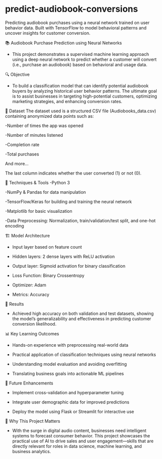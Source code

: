 # predict-audiobook-conversions
Predicting audiobook purchases using a neural network trained on user behavior data. Built with TensorFlow to model behavioral patterns and uncover insights for customer conversion.

📚 Audiobook Purchase Prediction using Neural Networks
- This project demonstrates a supervised machine learning approach using a deep neural network to predict whether a customer will convert (i.e., purchase an audiobook) based on behavioral and usage data.

🔍 Objective
- To build a classification model that can identify potential audiobook buyers by analyzing historical user behavior patterns. The ultimate goal is to assist businesses in targeting high-potential customers, optimizing marketing strategies, and enhancing conversion rates.

📁 Dataset
The dataset used is a structured CSV file (Audiobooks_data.csv) containing anonymized data points such as:

-Number of times the app was opened

-Number of minutes listened

-Completion rate

-Total purchases

And more...

The last column indicates whether the user converted (1) or not (0).

🧠 Techniques & Tools
-Python 3

-NumPy & Pandas for data manipulation

-TensorFlow/Keras for building and training the neural network

-Matplotlib for basic visualization

-Data Preprocessing: Normalization, train/validation/test split, and one-hot encoding

🏗️ Model Architecture
- Input layer based on feature count

- Hidden layers: 2 dense layers with ReLU activation

- Output layer: Sigmoid activation for binary classification

- Loss Function: Binary Crossentropy
- Optimizer: Adam
- Metrics: Accuracy

🧪 Results
- Achieved high accuracy on both validation and test datasets, showing the model’s generalizability and effectiveness in predicting customer conversion likelihood.

📊 Key Learning Outcomes
- Hands-on experience with preprocessing real-world data

- Practical application of classification techniques using neural networks

- Understanding model evaluation and avoiding overfitting

- Translating business goals into actionable ML pipelines

🚀 Future Enhancements
- Implement cross-validation and hyperparameter tuning

- Integrate user demographic data for improved predictions

- Deploy the model using Flask or Streamlit for interactive use

📌 Why This Project Matters
- With the surge in digital audio content, businesses need intelligent systems to forecast consumer behavior. This project showcases the practical use of AI to drive sales and user engagement—skills that are directly relevant for roles in data science, machine learning, and business analytics.
